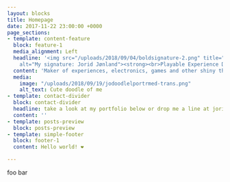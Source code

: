 ```yaml
---
layout: blocks
title: Homepage
date: 2017-11-22 23:00:00 +0000
page_sections:
- template: content-feature
  block: feature-1
  media_alignment: Left
  headline: '<img src="/uploads/2018/09/04/boldsignature-2.png" title="signature"
    alt="My signature: Jorid Jønland"><strong><br>Playable Experience Designer</strong>'
  content: 'Maker of experiences, electronics, games and other shiny things. '
  media:
    image: "/uploads/2018/09/19/jodoodlelportrmed-trans.png"
    alt_text: Cute doodle of me
- template: contact-divider
  block: contact-divider
  headline: take a look at my portfolio below or drop me a line at jorid(at)jonland.io
  content: ''
- template: posts-preview
  block: posts-preview
- template: simple-footer
  block: footer-1
  content: Hello world! ❤︎

---
```

foo bar